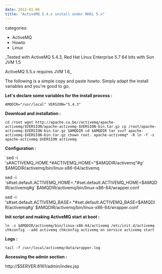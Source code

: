 ```yaml
---
date: 2012-01-06
title: "ActiveMQ 5.4.x install under RHEL 5.x"
---
```








categories:
- ActiveMQ
- Howto
- Linux


_Tested with ActiveMQ 5.4.3, Red Hat Linux Enterprise 5.7 64 bits with Sun JVM 1.5

ActiveMQ 5.5.x requires JVM 1.6_

The following is a simple copy and paste howto. Simply adapt the install variables and you're good to go.


**Let's declare some variables for the install process :**

`AMQDIR="/usr/local"
VERSION="5.4.3"`


**Download and installation :**

`cd /root
wget http://apache.cu.be//activemq/apache-activemq/$VERSION/apache-activemq-$VERSION-bin.tar.gz
cp /root/apache-activemq-$VERSION-bin.tar.gz $AMQDIR
cd $AMQDIR
tar xvzf apache-activemq-$VERSION-bin.tar.gz
chown root. apache-activemq* -R
ln -f -s apache-activemq-$VERSION activemq`


**Configuration :**

`sed -i 's#ACTIVEMQ_HOME.*#ACTIVEMQ_HOME="$AMQDIR/activemq"#g' $AMQDIR/activemq/bin/linux-x86-64/activemq

sed -i 's#set.default.ACTIVEMQ_HOME=.*#set.default.ACTIVEMQ_HOME=$AMQDIR/activemq#g' $AMQDIR/activemq/bin/linux-x86-64/wrapper.conf

sed -i 's#set.default.ACTIVEMQ_BASE=.*#set.default.ACTIVEMQ_BASE=$AMQDIR/activemq#g' $AMQDIR/activemq/bin/linux-x86-64/wrapper.conf`


**Init script and making ActiveMQ start at boot :**

`ln -s $AMQDIR/activemq/bin/linux-x86-64/activemq /etc/init.d/activemq
chkconfig --add activemq
chkconfig activemq on
service activemq start`


**Logs :**

`tail -f /usr/local/activemq/data/wrapper.log`


**Accessing the admin section :**

http://$SERVER:8161/admin/index.jsp

